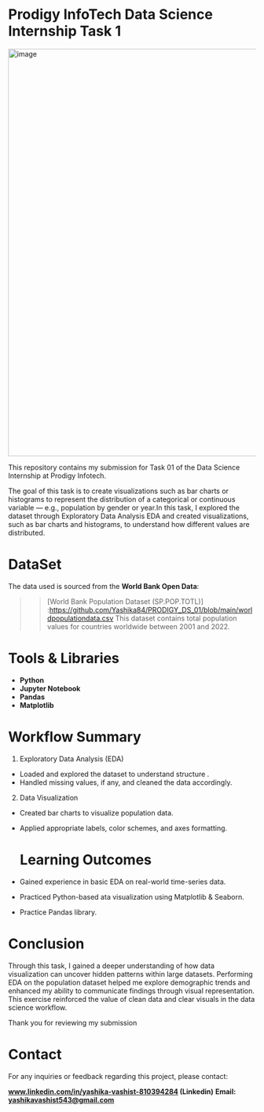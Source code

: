 # Prodigy InfoTech Data Science Internship Task 1

<img width="1483" height="829" alt="image" src="https://github.com/user-attachments/assets/b66446e1-21ee-4e05-b276-16808603b9cb" />

This repository contains my submission for Task 01 of the Data Science Internship at Prodigy Infotech.

The goal of this task is to create visualizations such as bar charts or histograms to represent the distribution of a categorical or continuous variable — e.g., population by gender or year.In this task, I explored the dataset through Exploratory Data Analysis EDA and created visualizations, such as bar charts and histograms, to understand how different values are distributed.

# DataSet
The data used is sourced from the **World Bank Open Data**:
>> [World Bank Population Dataset (SP.POP.TOTL)] :https://github.com/Yashika84/PRODIGY_DS_01/blob/main/worldpopulationdata.csv
This dataset contains total population values for countries worldwide between 2001 and 2022.


# Tools & Libraries 
- **Python**
- **Jupyter Notebook**
- **Pandas**
- **Matplotlib**

# Workflow Summary
1. Exploratory Data Analysis (EDA)
- Loaded and explored the dataset to understand structure .
- Handled missing values, if any, and cleaned the data accordingly.

 2. Data Visualization
- Created bar charts to visualize population data.
- Applied appropriate labels, color schemes, and axes formatting.

  # Learning Outcomes

- Gained experience in basic EDA on real-world time-series data.
- Practiced Python-based ata visualization using Matplotlib & Seaborn.
- Practice Pandas library.

# Conclusion
Through this task, I gained a deeper understanding of how data visualization can uncover hidden patterns within large datasets. Performing EDA on the population dataset helped me explore demographic trends and enhanced my ability to communicate findings through visual representation. This exercise reinforced the value of clean data and clear visuals in the data science workflow.

Thank you for reviewing my submission

# Contact
For any inquiries or feedback regarding this project, please contact:

**www.linkedin.com/in/yashika-vashist-810394284 (Linkedin)**
**Email: yashikavashist543@gmail.com**


